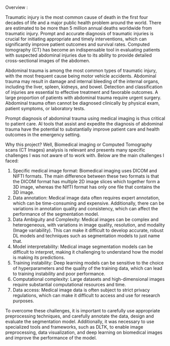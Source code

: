 Overview :

Traumatic injury is the most common cause of death in the first four decades of life and a major public health problem around the world. There are estimated to be more than 5 million annual deaths worldwide from traumatic injury. Prompt and accurate diagnosis of traumatic injuries is crucial for initiating appropriate and timely interventions, which can significantly improve patient outcomes and survival rates. Computed tomography (CT) has become an indispensable tool in evaluating patients with suspected abdominal injuries due to its ability to provide detailed cross-sectional images of the abdomen.

Abdominal trauma is among the most common types of traumatic injury, with the most frequent cause being motor vehicle accidents. Abdominal trauma may result in damage and internal bleeding of the internal organs, including the liver, spleen, kidneys, and bowel. Detection and classification of injuries are essential to effective treatment and favorable outcomes. A large proportion of patients with abdominal trauma require urgent surgery. Abdominal trauma often cannot be diagnosed clinically by physical exam, patient symptoms, or laboratory tests.

Prompt diagnosis of abdominal trauma using medical imaging is thus critical to patient care. AI tools that assist and expedite the diagnosis of abdominal trauma have the potential to substantially improve patient care and health outcomes in the emergency setting.

Why this project?
Well, Biomedical imaging or Computed Tomography scans (CT Images) analysis is relevant and presents many specific challenges I was not aware of to work with. Below are the main challenges I faced:
1. Specific medical image format: Biomedical imaging uses DICOM and NIFTI formats. The main difference between these two formats is that the DICOM format has multiple 2D image slices which together form a 3D image, whereas the NIfTI format has only one file that contains the 3D image.
2. Data annotation: Medical image data often requires expert annotation, which can be time-consuming and expensive. Additionally, there can be variations in annotation quality and consistency, which can affect the performance of the segmentation model.
3. Data Ambiguity and Complexity: Medical images can be complex and heterogeneous, with variations in image quality, resolution, and modality (Image variability). This can make it difficult to develop accurate, robust DL models and techniques such as segmentation models to just name that.
4. Model interpretability: Medical image segmentation models can be difficult to interpret, making it challenging to understand how the model is making its predictions.
5. Training instability: Deep learning models can be sensitive to the choice of hyperparameters and the quality of the training data, which can lead to training instability and poor performance.
6. Computational complexity: Large datasets and high-dimensional images require substantial computational resources and time.
7. Data access: Medical image data is often subject to strict privacy regulations, which can make it difficult to access and use for research purposes.

To overcome these challenges, it is important to carefully use appropriate preprocessing techniques, and carefully annotate the data, design and evaluate the segmentation model. Additionally, it was necessary to use specialized tools and frameworks, such as DLTK, to enable image preprocessing, data visualization, and deep learning on biomedical images and improve the performance of the model.
